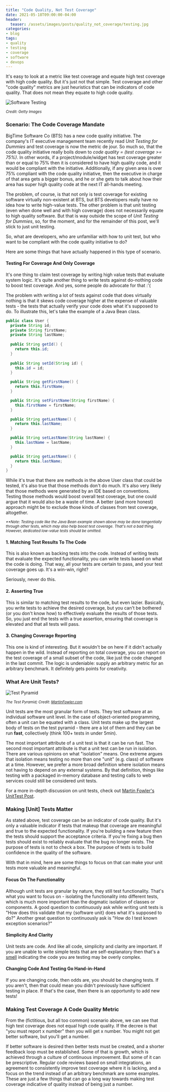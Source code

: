 ```yaml
---
title: "Code Quality, Not Test Coverage"
date: 2021-05-18T09:00:00-04:00
header:
  teaser: /assets/images/posts/quality_not_coverage/testing.jpg
categories:
- blog 
tags:
- quality
- testing
- coverage
- software
- devops
---
```


It's easy to look at a metric like test coverage and equate high test coverage with high code quality. But it's
just not that simple. Test coverage and other "code quality" metrics are just heuristics that can be indicators
of code quality. That does not mean they equate to high code quality. 

![Software Testing](/assets/images/posts/quality_not_coverage/testing.jpg)

_<small>Credit: Getty Images</small>_

### Scenario: The Code Coverage Mandate

BigTime Software Co (BTS) has a new code quality initiative. The company's IT executive management 
team recently read _Unit Testing for Dummies_ and test coverage is now the metric de jour. So much so, that the code
quality initiative really boils down to _code quality = (test coverage >= 75%)_. In other words, if a 
project/module/widget has test coverage greater than or equal to 75% then it is considered to have high quality code, and it would
be compliant with the initiative. Additionally, if any given area is over 75% compliant with the code quality initiative, then
the executive in charge of that area gets a bigger bonus, and he or she gets to talk about how their area has super
high quality code at the next IT all-hands meeting.

The problem, of course, is that not only is test coverage for existing software virtually non-existent at BTS, but BTS developers 
really have no idea how to write high-value tests. The other problem is that unit testing (even
when done well and with high coverage) does not necessarily equate to high quality software. But that is way outside the scope of
_Unit Testing for Dummies_, so, for the moment, and for the remainder of this post, we'll stick to just unit testing.

So, what are developers, who are unfamiliar with how to unit test, but who want to be compliant with the code quality 
initiative to do? 

Here are some things that have actually happened in this type of scenario.

#### Testing For Coverage And Only Coverage

It's one thing to claim test coverage by writing high value tests that evaluate system logic. It's quite another thing
to write tests against do-nothing code to boost test coverage. And yes, some people do advocate for that :'(

The problem with writing a lot of tests against code that does virtually nothing is that it skews code coverage higher at
the expense of valuable tests - the tests that actually verify your code does what it's supposed to do. To illustrate this,
let's take the example of a Java Bean class.

```java
public class User {
  private String id;
  private String firstName;
  private String lastName;
  
  public String getId() {
    return this.id;
  }
  
  public String setId(String id) {
    this.id = id;
  }

  public String getFirstName() {
    return this.firstName;
  }

  public String setFirstName(String firstName) {
    this.firstName = firstName;
  }

  public String getLastName() {
    return this.lastName;
  }

  public String setLastName(String lastName) {
    this.lastName = lastName;
  }

  public String getLastName() {
    return this.lastName;
  }
}
```

While it's true that there are methods in the above User class that could be tested, it's also true that those methods
don't do much. It's also very likely that those methods were generated by an IDE based on conventions. Testing
those methods would boost overall test coverage, but one could argue that it would also be a waste of time. A better 
(and more honest) approach might be to exclude those kinds of classes from test coverage, altogether.

_<small>**Note: Testing code like the Java Bean example shown above may be done tangentially through other tests, which
may also help boost test coverage. That's not a bad thing. However, dedicated low-value tests should be omitted.</small>_

#### 1. Matching Test Results To The Code

This is also known as backing tests into the code. Instead of writing tests that evaluate the expected functionality, you can 
write tests based on what the code is doing. That way, all your tests are certain to pass, and your
test coverage goes up. It's a win-win, right?

Seriously, never do this. 

#### 2. Asserting True

This is similar to matching test results to the code, but even lazier. Basically, you write tests to achieve the desired
coverage, but you can't be bothered (or you don't know how) to effectively evaluate the results of those tests. So,
you just end the tests with a true assertion, ensuring that coverage is elevated and that all tests will pass.

#### 3. Changing Coverage Reporting

This one is kind of interesting. But it wouldn't be on here if it didn't actually happen in the wild. Instead of
reporting on total coverage, you can report on the test coverage of a small subset of the code, like just the code 
changed in the last commit. The logic is undeniable: supply an arbitrary metric for an arbitrary benchmark. It 
definitely gets points for creativity.

### What Are Unit Tests?

![Test Pyramid](https://martinfowler.com/articles/practical-test-pyramid/testPyramid.png)

_<small>The Test Pyramid; Credit: [MartinFowler.com](https://martinfowler.com/articles/practical-test-pyramid.html)</small>_

Unit tests are the most granular form of tests. They test software at an individual software unit level. In the case
of object-oriented programming, often a unit can be equated with a class. Unit tests make up the largest body of tests
on the test pyramid - there are a lot of them and they can be run **fast**, collectively (think 100+ tests in under 5min).

The most important attribute of a unit test is that it can be run fast. 
The second most important attribute is that a unit test can be run in isolation. There are various opinions on what "isolation" means. One extreme argues that isolation
means testing no more than one "unit" (e.g. class) of software at a time. However, we prefer a more broad definition where isolation 
means not having to depend on any external systems. By that definition, things like testing with a packaged in-memory database
and testing calls to web services could still be considered unit tests.

For a more in-depth discussion on unit tests, check out [Martin Fowler's UnitTest Post](https://martinfowler.com/bliki/UnitTest.html).

### Making [Unit] Tests Matter

As stated above, test coverage can be an indicator of code quality. But it's only a valuable indicator if tests that 
makeup that coverage are meaningful and true to the expected functionality. If you're building a new feature then the tests
should support the acceptance criteria. If you're fixing a bug then tests should exist to reliably evaluate that the bug
no longer exists. The purpose of tests is not to check a box. The purpose of tests is to build confidence in the quality
of the software.

With that in mind, here are some things to focus on that can make your unit tests more valuable and meaningful.

#### Focus On The Functionality

Although unit tests are granular by nature, they still test functionality. That's what you want to focus on - isolating the 
functionality into different tests, which is much more important than the dogmatic isolation of classes or components. A
good question to continuously ask while writing unit tests is "How does this validate that my {software unit} does what it's supposed to do?"
Another great question to continuously ask is "How do I test known exception scenarios?"

#### Simplicity And Clarity

Unit tests are code. And like all code, simplicity and clarity are important. If you are unable to write simple tests that 
are self-explanatory then that's a [smell](https://martinfowler.com/bliki/CodeSmell.html) indicating the code you are testing may be overly complex.

#### Changing Code And Testing Go Hand-in-Hand

If you are changing code, then odds are, you should be changing tests. If you aren't, then that could mean you didn't 
previously have sufficient testing in place. If that's the case, then there is an opportunity to add new tests!

### Making Test Coverage A Code Quality Metric

From the (fictitious, but all too common) scenario above, we can see that high test coverage does not equal high code
quality. If the decree is that "you must report x number" then you will get x number. You might not get better software, 
but you'll get a number.

If better software is desired then better tests must be created, and a shorter feedback loop must be established. Some
of that is growth, which is achieved through a culture of continuous improvement. But some of it can be prescriptive. 
Regular code reviews based on small integrations, an agreement to consistently improve test coverage where it is lacking,
and a focus on the trend instead of an arbitrary benchmark are some examples. These are just a few things that can 
go a long way towards making test coverage indicative of quality instead of being just a number.
